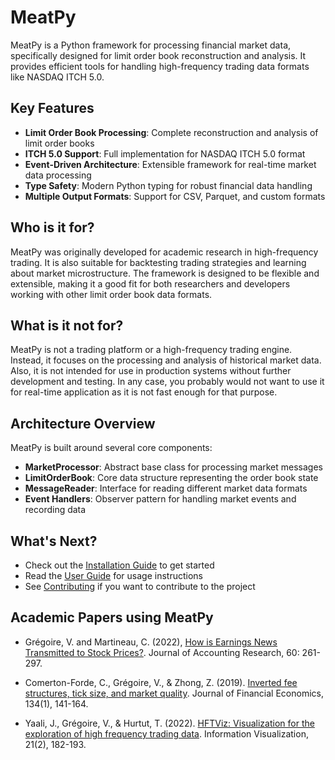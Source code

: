 # MeatPy

MeatPy is a Python framework for processing financial market data, specifically designed for limit order book reconstruction and analysis. It provides efficient tools for handling high-frequency trading data formats like NASDAQ ITCH 5.0.

## Key Features

- **Limit Order Book Processing**: Complete reconstruction and analysis of limit order books
- **ITCH 5.0 Support**: Full implementation for NASDAQ ITCH 5.0 format
- **Event-Driven Architecture**: Extensible framework for real-time market data processing
- **Type Safety**: Modern Python typing for robust financial data handling
- **Multiple Output Formats**: Support for CSV, Parquet, and custom formats

## Who is it for?

MeatPy was originally developed for academic research in high-frequency trading. It is also suitable for backtesting trading strategies and learning about market microstructure. The framework is designed to be flexible and extensible, making it a good fit for both researchers and developers working with other limit order book data formats.

## What is it not for?

MeatPy is not a trading platform or a high-frequency trading engine. Instead, it focuses on the processing and analysis of historical market data. Also, it is not intended for use in production systems without further development and testing. In any case, you probably would not want to use it for real-time application as it is not fast enough for that purpose.

## Architecture Overview

MeatPy is built around several core components:

- **MarketProcessor**: Abstract base class for processing market messages
- **LimitOrderBook**: Core data structure representing the order book state
- **MessageReader**: Interface for reading different market data formats
- **Event Handlers**: Observer pattern for handling market events and recording data


## What's Next?

- Check out the [Installation Guide](installation.md) to get started
- Read the [User Guide](guide/getting-started.md) for usage instructions
- See [Contributing](contributing.md) if you want to contribute to the project

## Academic Papers using MeatPy

- Grégoire, V. and Martineau, C. (2022), [How is Earnings News Transmitted to Stock Prices?](https://doi.org/10.1111/1475-679X.12394). Journal of Accounting Research, 60: 261-297.

- Comerton-Forde, C., Grégoire, V., & Zhong, Z. (2019). [Inverted fee structures, tick size, and market quality](https://doi.org/10.1016/j.jfineco.2019.03.005). Journal of Financial Economics, 134(1), 141-164.

- Yaali, J., Grégoire, V., & Hurtut, T. (2022). [HFTViz: Visualization for the exploration of high frequency trading data](https://journals.sagepub.com/doi/full/10.1177/14738716211064921). Information Visualization, 21(2), 182-193.
